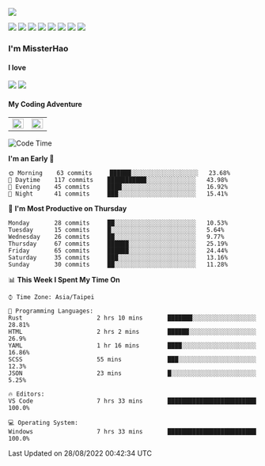 ![](https://komarev.com/ghpvc/?username=MissterHao&color=ff69b4)

[![](https://img.shields.io/badge/Amazon%20AWS-%23232F3E?logo=amazon-aws&logoColor=white&style=for-the-badge)](https://aws.amazon.com/)
[![](https://img.shields.io/badge/Python-3776AB?style=for-the-badge&logo=python&logoColor=white)](https://www.djangoproject.com/)
[![](https://img.shields.io/badge/Django-092E20?style=for-the-badge&logo=django&logoColor=white)](https://www.python.org/)
[![](https://img.shields.io/badge/Flask-000000?style=for-the-badge&logo=flask&logoColor=white)](https://flask.palletsprojects.com/en/2.1.x/)
[![](https://img.shields.io/badge/go-%2300ADD8.svg?&style=for-the-badge&logo=go&logoColor=white)](https://golang.org/)
[![](https://img.shields.io/badge/javascript-%23F7DF1E.svg?&style=for-the-badge&logo=javascript&logoColor=black)](https://www.javascript.com/)
[![](https://img.shields.io/badge/mysql-%234479A1.svg?&style=for-the-badge&logo=mysql&logoColor=white)](https://www.mysql.com/)
[![](https://img.shields.io/badge/docker-%232496ED.svg?&style=for-the-badge&logo=docker&logoColor=white)](https://www.docker.com/)

### I'm MissterHao

#### I love  
![](https://img.shields.io/badge/Netflix-E50914?style=for-the-badge&logo=netflix&logoColor=white)
![](https://img.shields.io/badge/YouTube-FF0000?style=for-the-badge&logo=youtube&logoColor=white)

#### My Coding Adventure
<!-- Readme stats -->
<!-- https://github.com/anuraghazra/github-readme-stats -->
<table>
<tr>
    <td valign="top" width="50%">
    <img src="https://github-readme-stats.vercel.app/api?username=MissterHao&hide_border=true&show_icons=true&locale=en" align="left" style="width: 100%" />
    </td>
    <td valign="top" width="50%">
    <img src="https://github-readme-stats.vercel.app/api/top-langs?username=MissterHao&hide_border=true&show_icons=true&locale=en&layout=compact" align="left" style="width: 100%" />
    </td>
</tr>
</table>  


<!--START_SECTION:waka-->
![Code Time](http://img.shields.io/badge/Code%20Time-486%20hrs%2051%20mins-blue)

**I'm an Early 🐤** 

```text
🌞 Morning    63 commits     ██████░░░░░░░░░░░░░░░░░░░   23.68% 
🌆 Daytime    117 commits    ███████████░░░░░░░░░░░░░░   43.98% 
🌃 Evening    45 commits     ████░░░░░░░░░░░░░░░░░░░░░   16.92% 
🌙 Night      41 commits     ███░░░░░░░░░░░░░░░░░░░░░░   15.41%

```
📅 **I'm Most Productive on Thursday** 

```text
Monday       28 commits     ██░░░░░░░░░░░░░░░░░░░░░░░   10.53% 
Tuesday      15 commits     █░░░░░░░░░░░░░░░░░░░░░░░░   5.64% 
Wednesday    26 commits     ██░░░░░░░░░░░░░░░░░░░░░░░   9.77% 
Thursday     67 commits     ██████░░░░░░░░░░░░░░░░░░░   25.19% 
Friday       65 commits     ██████░░░░░░░░░░░░░░░░░░░   24.44% 
Saturday     35 commits     ███░░░░░░░░░░░░░░░░░░░░░░   13.16% 
Sunday       30 commits     ██░░░░░░░░░░░░░░░░░░░░░░░   11.28%

```


📊 **This Week I Spent My Time On** 

```text
⌚︎ Time Zone: Asia/Taipei

💬 Programming Languages: 
Rust                     2 hrs 10 mins       ███████░░░░░░░░░░░░░░░░░░   28.81% 
HTML                     2 hrs 2 mins        ██████░░░░░░░░░░░░░░░░░░░   26.9% 
YAML                     1 hr 16 mins        ████░░░░░░░░░░░░░░░░░░░░░   16.86% 
SCSS                     55 mins             ███░░░░░░░░░░░░░░░░░░░░░░   12.3% 
JSON                     23 mins             █░░░░░░░░░░░░░░░░░░░░░░░░   5.25%

🔥 Editors: 
VS Code                  7 hrs 33 mins       █████████████████████████   100.0%

💻 Operating System: 
Windows                  7 hrs 33 mins       █████████████████████████   100.0%

```


 Last Updated on 28/08/2022 00:42:34 UTC
<!--END_SECTION:waka-->

<!--
**MissterHao/MissterHao** is a ✨ _special_ ✨ repository because its `README.md` (this file) appears on your GitHub profile.

Here are some ideas to get you started:

- 🔭 I’m currently working on ...
- 🌱 I’m currently learning ...
- 👯 I’m looking to collaborate on ...
- 🤔 I’m looking for help with ...
- 💬 Ask me about ...
- 📫 How to reach me: ...
- 😄 Pronouns: ...
- ⚡ Fun fact: ...
-->
